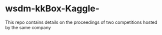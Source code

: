 # wsdm-kkBox-Kaggle-
This repo contains details on the proceedings of two competitions hosted by the same company
